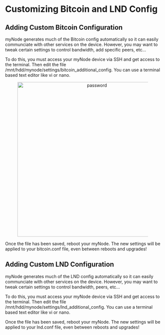 # Customizing Bitcoin and LND Config

## Adding Custom Bitcoin Configuration

myNode generates much of the Bitcoin config automatically so it can easily communciate with other services on the device. However, you may want to tweak certain settings to control bandwidth, add specific peers, etc...

To do this, you must access your myNode device via SSH and get access to the terminal. Then edit the file /mnt/hdd/mynode/settings/bitcoin_additional_config. You can use a terminal based text editor like vi or nano.

<center>
  <figure>
    <img src="/mynode-docs-vuepress-mockup/images/device/config.png" alt="password" style="width: 500px">                
  </figure>
</center>

Once the file has been saved, reboot your myNode. The new settings will be applied to your bitcoin.conf file, even between reboots and upgrades!

## Adding Custom LND Configuration

myNode generates much of the LND config automatically so it can easily communciate with other services on the device. However, you may want to tweak certain settings to control bandwidth, peers, etc...

To do this, you must access your myNode device via SSH and get access to the terminal. Then edit the file /mnt/hdd/mynode/settings/lnd_additional_config. You can use a terminal based text editor like vi or nano.

Once the file has been saved, reboot your myNode. The new settings will be applied to your lnd.conf file, even between reboots and upgrades!
